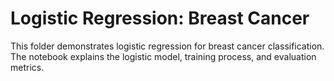 # Logistic Regression: Breast Cancer

This folder demonstrates logistic regression for breast cancer classification. The notebook explains the logistic model, training process, and evaluation metrics.
